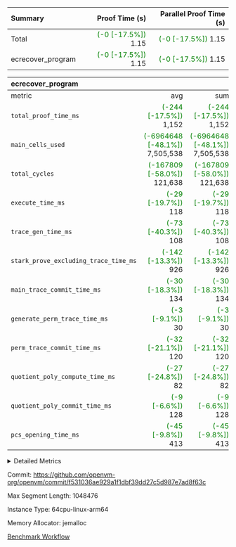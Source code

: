 | Summary | Proof Time (s) | Parallel Proof Time (s) |
|:---|---:|---:|
| Total | <span style='color: green'>(-0 [-17.5%])</span> 1.15 | <span style='color: green'>(-0 [-17.5%])</span> 1.15 |
| ecrecover_program | <span style='color: green'>(-0 [-17.5%])</span> 1.15 | <span style='color: green'>(-0 [-17.5%])</span> 1.15 |


| ecrecover_program |||||
|:---|---:|---:|---:|---:|
|metric|avg|sum|max|min|
| `total_proof_time_ms ` | <span style='color: green'>(-244 [-17.5%])</span> 1,152 | <span style='color: green'>(-244 [-17.5%])</span> 1,152 | <span style='color: green'>(-244 [-17.5%])</span> 1,152 | <span style='color: green'>(-244 [-17.5%])</span> 1,152 |
| `main_cells_used     ` | <span style='color: green'>(-6964648 [-48.1%])</span> 7,505,538 | <span style='color: green'>(-6964648 [-48.1%])</span> 7,505,538 | <span style='color: green'>(-6964648 [-48.1%])</span> 7,505,538 | <span style='color: green'>(-6964648 [-48.1%])</span> 7,505,538 |
| `total_cycles        ` | <span style='color: green'>(-167809 [-58.0%])</span> 121,638 | <span style='color: green'>(-167809 [-58.0%])</span> 121,638 | <span style='color: green'>(-167809 [-58.0%])</span> 121,638 | <span style='color: green'>(-167809 [-58.0%])</span> 121,638 |
| `execute_time_ms     ` | <span style='color: green'>(-29 [-19.7%])</span> 118 | <span style='color: green'>(-29 [-19.7%])</span> 118 | <span style='color: green'>(-29 [-19.7%])</span> 118 | <span style='color: green'>(-29 [-19.7%])</span> 118 |
| `trace_gen_time_ms   ` | <span style='color: green'>(-73 [-40.3%])</span> 108 | <span style='color: green'>(-73 [-40.3%])</span> 108 | <span style='color: green'>(-73 [-40.3%])</span> 108 | <span style='color: green'>(-73 [-40.3%])</span> 108 |
| `stark_prove_excluding_trace_time_ms` | <span style='color: green'>(-142 [-13.3%])</span> 926 | <span style='color: green'>(-142 [-13.3%])</span> 926 | <span style='color: green'>(-142 [-13.3%])</span> 926 | <span style='color: green'>(-142 [-13.3%])</span> 926 |
| `main_trace_commit_time_ms` | <span style='color: green'>(-30 [-18.3%])</span> 134 | <span style='color: green'>(-30 [-18.3%])</span> 134 | <span style='color: green'>(-30 [-18.3%])</span> 134 | <span style='color: green'>(-30 [-18.3%])</span> 134 |
| `generate_perm_trace_time_ms` | <span style='color: green'>(-3 [-9.1%])</span> 30 | <span style='color: green'>(-3 [-9.1%])</span> 30 | <span style='color: green'>(-3 [-9.1%])</span> 30 | <span style='color: green'>(-3 [-9.1%])</span> 30 |
| `perm_trace_commit_time_ms` | <span style='color: green'>(-32 [-21.1%])</span> 120 | <span style='color: green'>(-32 [-21.1%])</span> 120 | <span style='color: green'>(-32 [-21.1%])</span> 120 | <span style='color: green'>(-32 [-21.1%])</span> 120 |
| `quotient_poly_compute_time_ms` | <span style='color: green'>(-27 [-24.8%])</span> 82 | <span style='color: green'>(-27 [-24.8%])</span> 82 | <span style='color: green'>(-27 [-24.8%])</span> 82 | <span style='color: green'>(-27 [-24.8%])</span> 82 |
| `quotient_poly_commit_time_ms` | <span style='color: green'>(-9 [-6.6%])</span> 128 | <span style='color: green'>(-9 [-6.6%])</span> 128 | <span style='color: green'>(-9 [-6.6%])</span> 128 | <span style='color: green'>(-9 [-6.6%])</span> 128 |
| `pcs_opening_time_ms ` | <span style='color: green'>(-45 [-9.8%])</span> 413 | <span style='color: green'>(-45 [-9.8%])</span> 413 | <span style='color: green'>(-45 [-9.8%])</span> 413 | <span style='color: green'>(-45 [-9.8%])</span> 413 |



<details>
<summary>Detailed Metrics</summary>

| group | num_segments | keygen_time_ms | commit_exe_time_ms |
| --- | --- | --- | --- |
| ecrecover_program | 1 | 922 | 10 | 

| group | air_name | quotient_deg | interactions | constraints |
| --- | --- | --- | --- | --- |
| ecrecover_program | AccessAdapterAir<16> | 2 | 5 | 12 | 
| ecrecover_program | AccessAdapterAir<2> | 2 | 5 | 12 | 
| ecrecover_program | AccessAdapterAir<32> | 2 | 5 | 12 | 
| ecrecover_program | AccessAdapterAir<4> | 2 | 5 | 12 | 
| ecrecover_program | AccessAdapterAir<8> | 2 | 5 | 12 | 
| ecrecover_program | BitwiseOperationLookupAir<8> | 2 | 2 | 4 | 
| ecrecover_program | KeccakVmAir | 2 | 321 | 4,513 | 
| ecrecover_program | MemoryMerkleAir<8> | 2 | 4 | 39 | 
| ecrecover_program | PersistentBoundaryAir<8> | 2 | 3 | 7 | 
| ecrecover_program | PhantomAir | 2 | 3 | 5 | 
| ecrecover_program | Poseidon2PeripheryAir<BabyBearParameters>, 1> | 2 | 1 | 286 | 
| ecrecover_program | ProgramAir | 1 | 1 | 4 | 
| ecrecover_program | RangeTupleCheckerAir<2> | 1 | 1 | 4 | 
| ecrecover_program | Rv32HintStoreAir | 2 | 18 | 28 | 
| ecrecover_program | VariableRangeCheckerAir | 1 | 1 | 4 | 
| ecrecover_program | VmAirWrapper<Rv32BaseAluAdapterAir, BaseAluCoreAir<4, 8> | 2 | 20 | 37 | 
| ecrecover_program | VmAirWrapper<Rv32BaseAluAdapterAir, LessThanCoreAir<4, 8> | 2 | 18 | 40 | 
| ecrecover_program | VmAirWrapper<Rv32BaseAluAdapterAir, ShiftCoreAir<4, 8> | 2 | 24 | 91 | 
| ecrecover_program | VmAirWrapper<Rv32BranchAdapterAir, BranchEqualCoreAir<4> | 2 | 11 | 20 | 
| ecrecover_program | VmAirWrapper<Rv32BranchAdapterAir, BranchLessThanCoreAir<4, 8> | 2 | 13 | 35 | 
| ecrecover_program | VmAirWrapper<Rv32CondRdWriteAdapterAir, Rv32JalLuiCoreAir> | 2 | 10 | 18 | 
| ecrecover_program | VmAirWrapper<Rv32IsEqualModAdapterAir<2, 1, 32, 32>, ModularIsEqualCoreAir<32, 4, 8> | 2 | 25 | 225 | 
| ecrecover_program | VmAirWrapper<Rv32JalrAdapterAir, Rv32JalrCoreAir> | 2 | 16 | 20 | 
| ecrecover_program | VmAirWrapper<Rv32LoadStoreAdapterAir, LoadSignExtendCoreAir<4, 8> | 2 | 18 | 33 | 
| ecrecover_program | VmAirWrapper<Rv32LoadStoreAdapterAir, LoadStoreCoreAir<4> | 2 | 17 | 40 | 
| ecrecover_program | VmAirWrapper<Rv32MultAdapterAir, DivRemCoreAir<4, 8> | 2 | 25 | 84 | 
| ecrecover_program | VmAirWrapper<Rv32MultAdapterAir, MulHCoreAir<4, 8> | 2 | 24 | 31 | 
| ecrecover_program | VmAirWrapper<Rv32MultAdapterAir, MultiplicationCoreAir<4, 8> | 2 | 19 | 19 | 
| ecrecover_program | VmAirWrapper<Rv32RdWriteAdapterAir, Rv32AuipcCoreAir> | 2 | 12 | 14 | 
| ecrecover_program | VmAirWrapper<Rv32VecHeapAdapterAir<1, 2, 2, 32, 32>, FieldExpressionCoreAir> | 2 | 415 | 480 | 
| ecrecover_program | VmAirWrapper<Rv32VecHeapAdapterAir<2, 1, 1, 32, 32>, FieldExpressionCoreAir> | 2 | 158 | 190 | 
| ecrecover_program | VmAirWrapper<Rv32VecHeapAdapterAir<2, 2, 2, 32, 32>, FieldExpressionCoreAir> | 2 | 428 | 457 | 
| ecrecover_program | VmConnectorAir | 2 | 5 | 11 | 

| group | air_name | segment | rows | prep_cols | perm_cols | main_cols | cells |
| --- | --- | --- | --- | --- | --- | --- | --- |
| ecrecover_program | AccessAdapterAir<16> | 0 | 4,096 |  | 16 | 25 | 167,936 | 
| ecrecover_program | AccessAdapterAir<2> | 0 | 1,024 |  | 16 | 11 | 27,648 | 
| ecrecover_program | AccessAdapterAir<32> | 0 | 2,048 |  | 16 | 41 | 116,736 | 
| ecrecover_program | AccessAdapterAir<4> | 0 | 512 |  | 16 | 13 | 14,848 | 
| ecrecover_program | AccessAdapterAir<8> | 0 | 8,192 |  | 16 | 17 | 270,336 | 
| ecrecover_program | BitwiseOperationLookupAir<8> | 0 | 65,536 | 3 | 8 | 2 | 655,360 | 
| ecrecover_program | KeccakVmAir | 0 | 128 |  | 1,056 | 3,163 | 540,032 | 
| ecrecover_program | MemoryMerkleAir<8> | 0 | 4,096 |  | 16 | 32 | 196,608 | 
| ecrecover_program | PersistentBoundaryAir<8> | 0 | 4,096 |  | 12 | 20 | 131,072 | 
| ecrecover_program | PhantomAir | 0 | 16 |  | 12 | 6 | 288 | 
| ecrecover_program | Poseidon2PeripheryAir<BabyBearParameters>, 1> | 0 | 4,096 |  | 8 | 300 | 1,261,568 | 
| ecrecover_program | ProgramAir | 0 | 32,768 |  | 8 | 10 | 589,824 | 
| ecrecover_program | RangeTupleCheckerAir<2> | 0 | 524,288 | 2 | 8 | 1 | 4,718,592 | 
| ecrecover_program | Rv32HintStoreAir | 0 | 256 |  | 44 | 32 | 19,456 | 
| ecrecover_program | VariableRangeCheckerAir | 0 | 262,144 | 2 | 8 | 1 | 2,359,296 | 
| ecrecover_program | VmAirWrapper<Rv32BaseAluAdapterAir, BaseAluCoreAir<4, 8> | 0 | 65,536 |  | 52 | 36 | 5,767,168 | 
| ecrecover_program | VmAirWrapper<Rv32BaseAluAdapterAir, LessThanCoreAir<4, 8> | 0 | 4,096 |  | 40 | 37 | 315,392 | 
| ecrecover_program | VmAirWrapper<Rv32BaseAluAdapterAir, ShiftCoreAir<4, 8> | 0 | 16,384 |  | 52 | 53 | 1,720,320 | 
| ecrecover_program | VmAirWrapper<Rv32BranchAdapterAir, BranchEqualCoreAir<4> | 0 | 16,384 |  | 28 | 26 | 884,736 | 
| ecrecover_program | VmAirWrapper<Rv32BranchAdapterAir, BranchLessThanCoreAir<4, 8> | 0 | 4,096 |  | 32 | 32 | 262,144 | 
| ecrecover_program | VmAirWrapper<Rv32CondRdWriteAdapterAir, Rv32JalLuiCoreAir> | 0 | 4,096 |  | 28 | 18 | 188,416 | 
| ecrecover_program | VmAirWrapper<Rv32IsEqualModAdapterAir<2, 1, 32, 32>, ModularIsEqualCoreAir<32, 4, 8> | 0 | 4,096 |  | 56 | 166 | 909,312 | 
| ecrecover_program | VmAirWrapper<Rv32JalrAdapterAir, Rv32JalrCoreAir> | 0 | 2,048 |  | 36 | 28 | 131,072 | 
| ecrecover_program | VmAirWrapper<Rv32LoadStoreAdapterAir, LoadSignExtendCoreAir<4, 8> | 0 | 8,192 |  | 52 | 36 | 720,896 | 
| ecrecover_program | VmAirWrapper<Rv32LoadStoreAdapterAir, LoadStoreCoreAir<4> | 0 | 65,536 |  | 52 | 41 | 6,094,848 | 
| ecrecover_program | VmAirWrapper<Rv32MultAdapterAir, MulHCoreAir<4, 8> | 0 | 8 |  | 72 | 39 | 888 | 
| ecrecover_program | VmAirWrapper<Rv32MultAdapterAir, MultiplicationCoreAir<4, 8> | 0 | 64 |  | 52 | 31 | 5,312 | 
| ecrecover_program | VmAirWrapper<Rv32RdWriteAdapterAir, Rv32AuipcCoreAir> | 0 | 1,024 |  | 28 | 20 | 49,152 | 
| ecrecover_program | VmAirWrapper<Rv32VecHeapAdapterAir<1, 2, 2, 32, 32>, FieldExpressionCoreAir> | 0 | 2,048 |  | 836 | 547 | 2,832,384 | 
| ecrecover_program | VmAirWrapper<Rv32VecHeapAdapterAir<2, 1, 1, 32, 32>, FieldExpressionCoreAir> | 0 | 32 |  | 320 | 263 | 18,656 | 
| ecrecover_program | VmAirWrapper<Rv32VecHeapAdapterAir<2, 2, 2, 32, 32>, FieldExpressionCoreAir> | 0 | 1,024 |  | 860 | 625 | 1,520,640 | 
| ecrecover_program | VmConnectorAir | 0 | 2 | 1 | 16 | 5 | 42 | 

| group | segment | trace_gen_time_ms | total_proof_time_ms | total_cycles | total_cells | stark_prove_excluding_trace_time_ms | quotient_poly_compute_time_ms | quotient_poly_commit_time_ms | perm_trace_commit_time_ms | pcs_opening_time_ms | main_trace_commit_time_ms | main_cells_used | generate_perm_trace_time_ms | execute_time_ms |
| --- | --- | --- | --- | --- | --- | --- | --- | --- | --- | --- | --- | --- | --- | --- |
| ecrecover_program | 0 | 108 | 1,152 | 121,638 | 32,516,794 | 926 | 82 | 128 | 120 | 413 | 134 | 7,505,538 | 30 | 118 | 

| group | segment | trace_height_constraint | weighted_sum | threshold |
| --- | --- | --- | --- | --- |
| ecrecover_program | 0 | 0 | 390,276 | 2,013,265,921 | 
| ecrecover_program | 0 | 1 | 1,209,168 | 2,013,265,921 | 
| ecrecover_program | 0 | 2 | 195,138 | 2,013,265,921 | 
| ecrecover_program | 0 | 3 | 2,631,580 | 2,013,265,921 | 
| ecrecover_program | 0 | 4 | 16,384 | 2,013,265,921 | 
| ecrecover_program | 0 | 5 | 8,192 | 2,013,265,921 | 
| ecrecover_program | 0 | 6 | 464,088 | 2,013,265,921 | 
| ecrecover_program | 0 | 7 | 320 | 2,013,265,921 | 
| ecrecover_program | 0 | 8 | 5,869,514 | 2,013,265,921 | 

</details>


Commit: https://github.com/openvm-org/openvm/commit/f531036ae929a1f1dbf39dd27c5d987e7ad8f63c

Max Segment Length: 1048476

Instance Type: 64cpu-linux-arm64

Memory Allocator: jemalloc

[Benchmark Workflow](https://github.com/openvm-org/openvm/actions/runs/15436753319)
